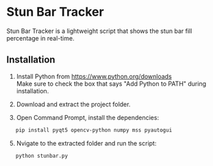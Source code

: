# Stun Bar Tracker

Stun Bar Tracker is a lightweight script that shows the stun bar fill percentage in real-time.

## Installation

1. Install Python from https://www.python.org/downloads  
   Make sure to check the box that says "Add Python to PATH" during installation.

2. Download and extract the project folder.

3. Open Command Prompt, install the dependencies:
   
```bash
   pip install pyqt5 opencv-python numpy mss pyautogui  
```
   

5. Nvigate to the extracted folder and run the script:  
```bash
   python stunbar.py
```

